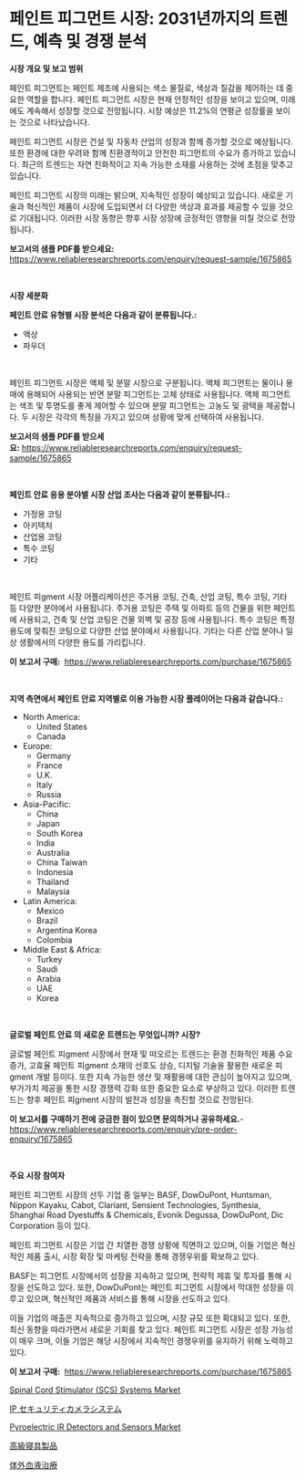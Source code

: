 <p><h1>페인트 피그먼트 시장: 2031년까지의 트렌드, 예측 및 경쟁 분석</h1></p><p><strong>시장 개요 및 보고 범위</strong></p>
<p><p>페인트 피그먼트는 페인트 제조에 사용되는 색소 물질로, 색상과 질감을 제어하는 데 중요한 역할을 합니다. 페인트 피그먼트 시장은 현재 안정적인 성장을 보이고 있으며, 미래에도 계속해서 성장할 것으로 전망됩니다. 시장 예상은 11.2%의 연평균 성장률을 보이는 것으로 나타났습니다. </p><p>페인트 피그먼트 시장은 건설 및 자동차 산업의 성장과 함께 증가할 것으로 예상됩니다. 또한 환경에 대한 우려와 함께 친환경적이고 안전한 피그먼트의 수요가 증가하고 있습니다. 최근의 트렌드는 자연 친화적이고 지속 가능한 소재를 사용하는 것에 초점을 맞추고 있습니다.</p><p>페인트 피그먼트 시장의 미래는 밝으며, 지속적인 성장이 예상되고 있습니다. 새로운 기술과 혁신적인 제품이 시장에 도입되면서 더 다양한 색상과 효과를 제공할 수 있을 것으로 기대됩니다. 이러한 시장 동향은 향후 시장 성장에 긍정적인 영향을 미칠 것으로 전망됩니다.</p></p>
<p><strong>보고서의 샘플 PDF를 받으세요:</strong> <a href="https://www.reliableresearchreports.com/enquiry/request-sample/1675865">https://www.reliableresearchreports.com/enquiry/request-sample/1675865</a></p>
<p>&nbsp;</p>
<p><strong>시장 세분화</strong></p>
<p><strong>페인트 안료 유형별 시장 분석은 다음과 같이 분류됩니다.:</strong></p>
<p><ul><li>액상</li><li>파우더</li></ul></p>
<p>&nbsp;</p>
<p><p>페인트 피그먼트 시장은 액체 및 분말 시장으로 구분됩니다. 액체 피그먼트는 물이나 용매에 용해되어 사용되는 반면 분말 피그먼트는 고체 상태로 사용됩니다. 액체 피그먼트는 색조 및 투명도를 좋게 제어할 수 있으며 분말 피그먼트는 고농도 및 광택을 제공합니다. 두 시장은 각각의 특징을 가지고 있으며 상황에 맞게 선택하여 사용됩니다.</p></p>
<p><strong>보고서의 샘플 PDF를 받으세요:</strong>&nbsp;<a href="https://www.reliableresearchreports.com/enquiry/request-sample/1675865">https://www.reliableresearchreports.com/enquiry/request-sample/1675865</a></p>
<p>&nbsp;</p>
<p><strong> 페인트 안료 응용 분야별 시장 산업 조사는 다음과 같이 분류됩니다.:</strong></p>
<p><ul><li>가정용 코팅</li><li>아키텍처</li><li>산업용 코팅</li><li>특수 코팅</li><li>기타</li></ul></p>
<p>&nbsp;</p>
<p><p>페인트 피gment 시장 어플리케이션은 주거용 코팅, 건축, 산업 코팅, 특수 코팅, 기타 등 다양한 분야에서 사용됩니다. 주거용 코팅은 주택 및 아파트 등의 건물을 위한 페인트에 사용되고, 건축 및 산업 코팅은 건물 외벽 및 공장 등에 사용됩니다. 특수 코팅은 특정 용도에 맞춰진 코팅으로 다양한 산업 분야에서 사용됩니다. 기타는 다른 산업 분야나 일상 생활에서의 다양한 용도를 가리킵니다.</p></p>
<p><strong>이 보고서 구매:</strong>&nbsp; <a href="https://www.reliableresearchreports.com/purchase/1675865">https://www.reliableresearchreports.com/purchase/1675865</a></p>
<p>&nbsp;</p>
<p><strong>지역 측면에서 페인트 안료 지역별로 이용 가능한 시장 플레이어는 다음과 같습니다.:</strong></p>
<p><ul>
    <li>
        North America:
        <ul>
            <li>United States</li>
            <li>Canada</li>
        </ul>
    </li>
    <li>
        Europe:
        <ul>
            <li>Germany</li>
            <li>France</li>
            <li>U.K.</li>
            <li>Italy</li>
            <li>Russia</li>
        </ul>
    </li>
    <li>
        Asia-Pacific:
        <ul>
            <li>China</li>
            <li>Japan</li>
            <li>South Korea</li>
            <li>India</li>
            <li>Australia</li>
            <li>China Taiwan</li>
            <li>Indonesia</li>
            <li>Thailand</li>
            <li>Malaysia</li>
        </ul>
    </li>
    <li>
        Latin America:
        <ul>
            <li>Mexico</li>
            <li>Brazil</li>
            <li>Argentina Korea</li>
            <li>Colombia</li>
        </ul>
    </li>
    <li>
        Middle East & Africa:
        <ul>
            <li>Turkey</li>
            <li>Saudi</li>
            <li>Arabia</li>
            <li>UAE</li>
            <li>Korea</li>
        </ul>
    </li>
    </ul></p>
<p>&nbsp;</p>
<p><strong>글로벌 페인트 안료 의 새로운 트렌드는 무엇입니까? 시장?</strong></p>
<p><p>글로벌 페인트 피gment 시장에서 현재 및 떠오르는 트렌드는 환경 친화적인 제품 수요 증가, 고효율 페인트 피gment 소재의 선호도 상승, 디지털 기술을 활용한 새로운 피gment 개발 등이다. 또한 지속 가능한 생산 및 재활용에 대한 관심이 높아지고 있으며, 부가가치 제공을 통한 시장 경쟁력 강화 또한 중요한 요소로 부상하고 있다. 이러한 트렌드는 향후 페인트 피gment 시장의 발전과 성장을 촉진할 것으로 전망된다.</p></p>
<p><strong>이 보고서를 구매하기 전에 궁금한 점이 있으면 문의하거나 공유하세요.</strong>- <a href="https://www.reliableresearchreports.com/enquiry/pre-order-enquiry/1675865">https://www.reliableresearchreports.com/enquiry/pre-order-enquiry/1675865</a></p>
<p>&nbsp;</p>
<p><strong>주요 시장 참여자</strong></p>
<p><p>페인트 피그먼트 시장의 선두 기업 중 일부는 BASF, DowDuPont, Huntsman, Nippon Kayaku, Cabot, Clariant, Sensient Technologies, Synthesia, Shanghai Road Dyestuffs & Chemicals, Evonik Degussa, DowDuPont, Dic Corporation 등이 있다. </p><p>페인트 피그먼트 시장은 기업 간 치열한 경쟁 상황에 직면하고 있으며, 이들 기업은 혁신적인 제품 출시, 시장 확장 및 마케팅 전략을 통해 경쟁우위를 확보하고 있다. </p><p>BASF는 피그먼트 시장에서의 성장을 지속하고 있으며, 전략적 제휴 및 투자를 통해 시장을 선도하고 있다. 또한, DowDuPont는 페인트 피그먼트 시장에서 막대한 성장을 이루고 있으며, 혁신적인 제품과 서비스를 통해 시장을 선도하고 있다.</p><p>이들 기업의 매출은 지속적으로 증가하고 있으며, 시장 규모 또한 확대되고 있다. 또한, 최신 동향을 따라가면서 새로운 기회를 찾고 있다. 페인트 피그먼트 시장은 성장 가능성이 매우 크며, 이들 기업은 해당 시장에서 지속적인 경쟁우위를 유지하기 위해 노력하고 있다.</p></p>
<p><strong>이 보고서 구매:</strong>&nbsp;&nbsp;<a href="https://www.reliableresearchreports.com/purchase/1675865">https://www.reliableresearchreports.com/purchase/1675865</a></p>
<p><p><a href="https://issuu.com/reportprime-2/docs/spinal-cord-stimulator-scs-systems-market-size-203">Spinal Cord Stimulator (SCS) Systems Market</a></p><p><a href="https://medium.com/@leigh4852023/ip%E3%82%BB%E3%82%AD%E3%83%A5%E3%83%AA%E3%83%86%E3%82%A3%E3%82%AB%E3%83%A1%E3%83%A9%E3%82%B7%E3%82%B9%E3%83%86%E3%83%A0%E3%81%AE%E5%B8%82%E5%A0%B4%E3%82%B7%E3%82%A7%E3%82%A2%E3%81%AE%E5%A4%89%E9%81%B7%E3%81%A8%E5%B8%82%E5%A0%B4%E6%88%90%E9%95%B7%E3%83%88%E3%83%AC%E3%83%B3%E3%83%892024%E5%B9%B4-2031%E5%B9%B4-4cd38eed3175">IP セキュリティカメラシステム</a></p><p><a href="https://view.publitas.com/reportprime-1/pyroelectric-ir-detectors-and-sensors-market-size-reflecting-a-forecast-till-2031-market-by-type-by-application-and-by-geography/">Pyroelectric IR Detectors and Sensors Market</a></p><p><a href="https://medium.com/@mariek11927/%E9%AB%98%E7%B4%9A%E5%AF%9D%E5%85%B7%E8%A3%BD%E5%93%81%E5%B8%82%E5%A0%B4-%E5%B8%82%E5%A0%B4cagr-%E5%B8%82%E5%A0%B4%E5%8B%95%E5%90%91-%E6%88%90%E9%95%B7%E6%88%A6%E7%95%A5%E3%81%AB%E5%AF%BE%E3%81%99%E3%82%8B%E6%B4%9E%E5%AF%9F-f482c6c4020c">高級寝具製品</a></p><p><a href="https://github.com/vhemk0794148/Market-Research-Report-List-1/blob/main/3707118194063.md">体外血液治療</a></p></p>
